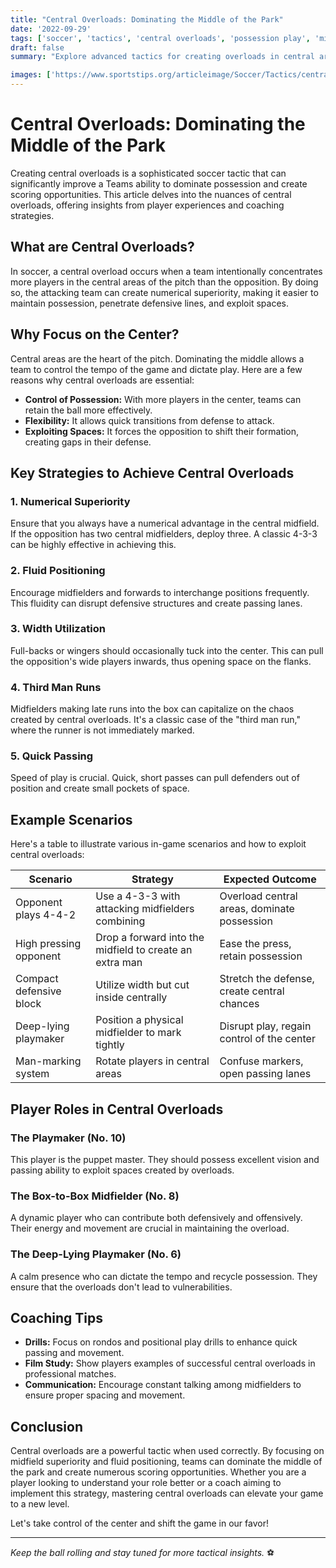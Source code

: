 ```yaml
---
title: "Central Overloads: Dominating the Middle of the Park"
date: '2022-09-29'
tags: ['soccer', 'tactics', 'central overloads', 'possession play', 'midfield', 'coaching', 'playmaking', 'strategy', 'attacking', 'skill development']
draft: false
summary: "Explore advanced tactics for creating overloads in central areas to dominate possession and create scoring opportunities in soccer."

images: ['https://www.sportstips.org/articleimage/Soccer/Tactics/central_overloads_dominating_the_middle_of_the_park.webp']
---
```


# Central Overloads: Dominating the Middle of the Park

Creating central overloads is a sophisticated soccer tactic that can significantly improve a Teams ability to dominate possession and create scoring opportunities. This article delves into the nuances of central overloads, offering insights from player experiences and coaching strategies.

## What are Central Overloads?

In soccer, a central overload occurs when a team intentionally concentrates more players in the central areas of the pitch than the opposition. By doing so, the attacking team can create numerical superiority, making it easier to maintain possession, penetrate defensive lines, and exploit spaces.

## Why Focus on the Center?

Central areas are the heart of the pitch. Dominating the middle allows a team to control the tempo of the game and dictate play. Here are a few reasons why central overloads are essential:

- **Control of Possession:** With more players in the center, teams can retain the ball more effectively.
- **Flexibility:** It allows quick transitions from defense to attack.
- **Exploiting Spaces:** It forces the opposition to shift their formation, creating gaps in their defense.

## Key Strategies to Achieve Central Overloads

### 1. Numerical Superiority

Ensure that you always have a numerical advantage in the central midfield. If the opposition has two central midfielders, deploy three. A classic 4-3-3 can be highly effective in achieving this.

### 2. Fluid Positioning

Encourage midfielders and forwards to interchange positions frequently. This fluidity can disrupt defensive structures and create passing lanes.

### 3. Width Utilization

Full-backs or wingers should occasionally tuck into the center. This can pull the opposition's wide players inwards, thus opening space on the flanks.

### 4. Third Man Runs

Midfielders making late runs into the box can capitalize on the chaos created by central overloads. It's a classic case of the "third man run," where the runner is not immediately marked.

### 5. Quick Passing

Speed of play is crucial. Quick, short passes can pull defenders out of position and create small pockets of space.

## Example Scenarios

Here's a table to illustrate various in-game scenarios and how to exploit central overloads:

| Scenario                  | Strategy                                               | Expected Outcome                             |
|---------------------------|--------------------------------------------------------|----------------------------------------------|
| Opponent plays 4-4-2      | Use a 4-3-3 with attacking midfielders combining       | Overload central areas, dominate possession  |
| High pressing opponent    | Drop a forward into the midfield to create an extra man| Ease the press, retain possession            |
| Compact defensive block   | Utilize width but cut inside centrally                 | Stretch the defense, create central chances  |
| Deep-lying playmaker      | Position a physical midfielder to mark tightly         | Disrupt play, regain control of the center   |
| Man-marking system        | Rotate players in central areas                        | Confuse markers, open passing lanes          |

## Player Roles in Central Overloads

### The Playmaker (No. 10)
This player is the puppet master. They should possess excellent vision and passing ability to exploit spaces created by overloads.

### The Box-to-Box Midfielder (No. 8)
A dynamic player who can contribute both defensively and offensively. Their energy and movement are crucial in maintaining the overload.

### The Deep-Lying Playmaker (No. 6)
A calm presence who can dictate the tempo and recycle possession. They ensure that the overloads don't lead to vulnerabilities.

## Coaching Tips

- **Drills:** Focus on rondos and positional play drills to enhance quick passing and movement.
- **Film Study:** Show players examples of successful central overloads in professional matches.
- **Communication:** Encourage constant talking among midfielders to ensure proper spacing and movement.

## Conclusion

Central overloads are a powerful tactic when used correctly. By focusing on midfield superiority and fluid positioning, teams can dominate the middle of the park and create numerous scoring opportunities. Whether you are a player looking to understand your role better or a coach aiming to implement this strategy, mastering central overloads can elevate your game to a new level.

Let's take control of the center and shift the game in our favor!

---

*Keep the ball rolling and stay tuned for more tactical insights.* ⚽
```